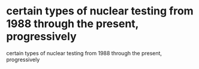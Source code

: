 # certain types of nuclear testing from 1988 through the present, progressively

certain types of nuclear testing from 1988 through the present, progressively